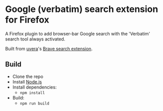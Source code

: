 # Google (verbatim) search extension for Firefox

A Firefox plugin to add browser-bar Google search with the 'Verbatim' search tool always activated.

Built from [uvera](https://github.com/uvera)'s [Brave search extension](https://github.com/uvera/firefox-extension-brave-search).

## Build

- Clone the repo
- Install [Node.js](https://nodejs.org/)
- Install dependencies:
  - `npm install`
- Build:
  - `npm run build`
